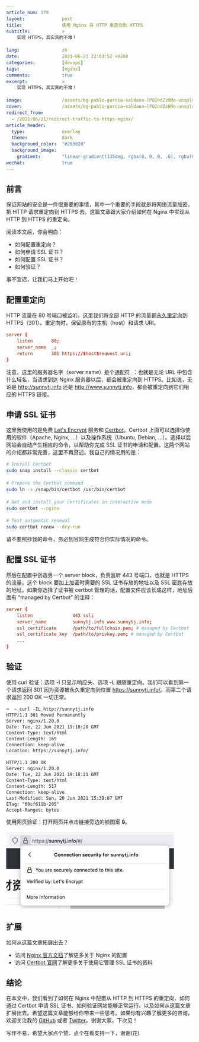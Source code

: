```yaml
---
article_num: 179
layout:              post
title:               使用 Nginx 将 HTTP 重定向到 HTTPS
subtitle:            >
    实现 HTTPS，其实真的不难！

lang:                zh
date:                2021-06-21 22:03:52 +0200
categories:          [devops]
tags:                [nginx]
comments:            true
excerpt:             >
    实现 HTTPS，其实真的不难！

image:               /assets/bg-pablo-garcia-saldana-lPQIndZz8Mo-unsplash.jpg
cover:               /assets/bg-pablo-garcia-saldana-lPQIndZz8Mo-unsplash.jpg
redirect_from:
  - /2021/06/21/redirect-traffic-to-https-nginx/
article_header:
  type:              overlay
  theme:             dark
  background_color:  "#203028"
  background_image:
    gradient:        "linear-gradient(135deg, rgba(0, 0, 0, .6), rgba(0, 0, 0, .4))"
wechat:              true
---
```


## 前言

保证网站的安全是一件很重要的事情，其中一个重要的手段就是将网络流量加密，把 HTTP 请求重定向到 HTTPS 去。这篇文章跟大家介绍如何在 Nginx 中实现从 HTTP 到 HTTPS 的重定向。

阅读本文后，你会明白：

- 如何配置重定向？
- 如何申请 SSL 证书？
- 如何配置 SSL 证书？
- 如何验证？

事不宜迟，让我们马上开始吧！

## 配置重定向

HTTP 流量在 80 号端口被监听。这里我们将全部 HTTP 的流量都[永久重定向](https://developer.mozilla.org/en-US/docs/Web/HTTP/Status/301)到 HTTPS（301）。重定向时，保留原有的主机（host）和请求 URI。

```conf
server {
    listen       80;
    server_name  _;
    return       301 https://$host$request_uri;
}
```

注意，这里的服务器名字（server name）是个通配符`_`：也就是无论 URL 中包含什么域名，当请求到达 Nginx 服务器以后，都会被重定向到 HTTPS。比如说，无论是 <http://sunnytj.info> 还是 <http://www.sunnytj.info>，都会被重定向到它们相应的 HTTPS 链接。

## 申请 SSL 证书

这里我使用的是免费 [Let's Encrypt](https://letsencrypt.org/) 服务和 [Certbot](https://certbot.eff.org/)。Certbot 上面可以选择你使用的软件（Apache, Nginx, ...）以及操作系统（Ubuntu, Debian, ...）。选择以后网站会自动产生相应的命令，以帮助你完成 SSL 证书的申请和配置。这两个网站的介绍都非常完善，这里不再赘述。我自己的情况用的是：

```sh
# Install Certbot
sudo snap install --classic certbot

# Prepare the Certbot command
sudo ln -s /snap/bin/certbot /usr/bin/certbot

# Get and install your certificates in interactive mode
sudo certbot --nginx

# Test automatic renewal
sudo certbot renew --dry-run
```

请不要照抄我的命令，务必到官网生成符合你实际情况的命令。

## 配置 SSL 证书

然后在配置中创造另一个 server block，负责监听 443 号端口，也就是 HTTPS 的流量。这个 block 要加上加密时需要的 SSL 证书存放的地址以及 SSL 密匙存放的地址。如果你选择了证书被 certbot 管理的话，配置文件应该长成这样，地址后面有 “managed by Certbot” 的注释：

```conf
server {
    listen               443 ssl;
    server_name          sunnytj.info www.sunnytj.info;
    ssl_certificate      /path/to/fullchain.pem; # managed by Certbot
    ssl_certificate_key  /path/to/privkey.pem; # managed by Certbot
    ...
}
```

## 验证

使用 curl 验证：选项 -I 只显示响应头、选项 -L 跟随重定向。我们可以看到第一个请求返回 301 因为资源被永久重定向到位置 <https://sunnytj.info/>。而第二个请求返回 200 OK 一切正常。

```
➜  ~ curl -IL http://sunnytj.info
HTTP/1.1 301 Moved Permanently
Server: nginx/1.20.0
Date: Tue, 22 Jun 2021 19:18:20 GMT
Content-Type: text/html
Content-Length: 169
Connection: keep-alive
Location: https://sunnytj.info/

HTTP/1.1 200 OK
Server: nginx/1.20.0
Date: Tue, 22 Jun 2021 19:18:21 GMT
Content-Type: text/html
Content-Length: 517
Connection: keep-alive
Last-Modified: Sun, 20 Jun 2021 15:39:07 GMT
ETag: "60cf611b-205"
Accept-Ranges: bytes
```

使用网页验证：打开网页并点击链接旁边的锁图案 🔒。

![SSL证书](/assets/20210622-certificate.png)

## 扩展

如何从这篇文章拓展出去？

- 访问 [Nginx 官方文档](https://nginx.org/en/docs/)了解更多关于 Nginx 的配置
- 访问 [Certbot 官网](https://certbot.eff.org/)了解更多关于使用它管理 SSL 证书的资料

## 结论

在本文中，我们看到了如何在 Nginx 中配置从 HTTP 到 HTTPS 的重定向、如何通过 Certbot 申请 SSL 证书、如何验证网站能够正常运行、以及如何从这篇文章扩展出去。希望这篇文章能够给你带来一些思考。如果你有兴趣了解更多的咨询，欢迎关注我的 [GitHub](https://github.com/mincong-h) 或者 [Twitter](https://twitter.com/mincong_h)。谢谢大家，下次见！

写作不易，希望大家点个赞、点个在看支持一下，谢谢(花)
